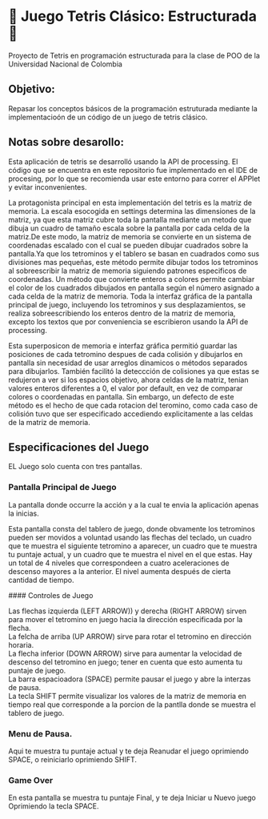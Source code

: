 # :blue_heart: Juego Tetris Clásico: Estructurada :blue_heart:
Proyecto de Tetris en programación estructurada para la clase de POO de la Universidad Nacional de Colombia

## Objetivo:
Repasar los conceptos básicos de la programación estruturada mediante la implementacioón de un código de un juego de tetris clásico.

## Notas sobre desarollo:
<p>Esta aplicación de tetris se desarrolló usando la API de processing. El código que se encuentra en este repositorio fue implementado en el IDE de procesing, por lo que se recomienda usar este entorno para correr el APPlet y evitar inconvenientes.</p>

<p>La protagonista principal en esta implementación del tetris es la matriz de memoria. La escala esocogida en settings determina las dimensiones de la matriz, ya que esta matriz cubre toda la pantalla mediante un metodo que dibuja un cuadro de tamaño escala sobre la pantalla por cada celda de la matriz.De este modo, la matriz de memoria se convierte en un sistema de coordenadas escalado con el cual se pueden dibujar cuadrados sobre la pantalla.Ya que los tetrominos y el tablero se basan en cuadrados como sus divisiones mas pequeñas, este método permite dibujar todos los tetrominos al sobreescribir la matriz de memoria siguiendo patrones especificos de coordenadas. Un método que convierte enteros a colores permite cambiar el color de los cuadrados dibujados en pantalla según el número asignado a cada celda de la matriz de memoria. Toda la interfaz gráfica de la pantalla principal de juego, incluyendo los tetrominos y sus desplazamientos, se realiza sobreescribiendo los enteros dentro de la matriz de memoria, excepto los textos que por conveniencia se escribieron usando la API de processing.</p>
<p>Esta superposicon de memoria e interfaz gráfica permitió guardar las posiciones de cada tetromino despues de cada colisión y dibujarlos en pantalla sin necesidad de usar arreglos dinamicos o métodos separados para dibujarlos. También facilitó la deteccción de colisiones ya que estas se redujeron a ver si los espacios objetivo, ahora celdas de la matriz, tenian valores enteros diferentes a 0, el valor por default, en vez de comparar colores o coordenadas en pantalla. Sin embargo, un defecto de este método es el hecho de que cada rotacion del teromino, como cada caso de colisión tuvo que ser especificado accediendo explicitamente a las celdas de la matriz de memoria.</p>

## Especificaciones del Juego
EL Juego solo cuenta con tres pantallas.
### Pantalla Principal de Juego
<p>La pantalla donde occurre la acción y a la cual te envia la aplicación apenas la inicias.</p>
<p>Esta pantalla consta del tablero de juego, donde obvamente los tetrominos pueden ser movidos a voluntad usando las flechas del teclado, un cuadro que te muestra el siguiente tetromino a aparecer, un cuadro que te muestra tu puntaje actual, y un cuadro que te muestra el nivel en el que estas. Hay un total de 4 niveles que correspondeen a cuatro aceleraciones de descenso mayores a la anterior. El nivel aumenta después de cierta cantidad de tiempo.</p>
#### Controles de Juego
<p>Las flechas izquierda (LEFT ARROW)) y derecha (RIGHT ARROW) sirven para mover el tetromino en juego hacia la dirección especificada por la flecha.<br>
La felcha de arriba (UP ARROW) sirve para rotar el tetromino en dirección horaria.<br>
La flecha inferior (DOWN ARROW) sirve para aumentar la velocidad de descenso del tetromino en juego; tener en cuenta que esto aumenta tu puntaje de juego.<br>
La barra espacioadora (SPACE) permite pausar el juego y abre la interzas de pausa.<br>
La tecla SHIFT permite visualizar los valores de la matriz de memoria en tiempo real que corresponde a la porcion de la pantlla donde se muestra el tablero de juego.</p>

### Menu de Pausa.
Aqui te muestra tu puntaje actual y te deja Reanudar el juego oprimiendo SPACE, o reiniciarlo oprimiendo SHIFT.

### Game Over
En esta pantalla se muestra tu puntaje Final, y te deja Iniciar u Nuevo juego Oprimiendo la tecla SPACE.

